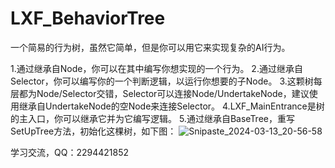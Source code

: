 # LXF_BehaviorTree
一个简易的行为树，虽然它简单，但是你可以用它来实现复杂的AI行为。


1.通过继承自Node，你可以在其中编写你想实现的一个行为。
2.通过继承自Selector，你可以编写你的一个判断逻辑，以运行你想要的子Node。
3.这颗树每层都为Node/Selector交错，Selector可以连接Node/UndertakeNode，建议使用继承自UndertakeNode的空Node来连接Selector。
4.LXF_MainEntrance是树的主入口，你可以继承它并为它编写逻辑。
5.通过继承自BaseTree，重写SetUpTree方法，初始化这棵树，如下图：
![Snipaste_2024-03-13_20-56-58](https://github.com/J-SL/LXF_BehaviorTree/assets/123278287/9c14019c-dda7-4454-b847-f8e842411cb1)

学习交流，QQ：2294421852
